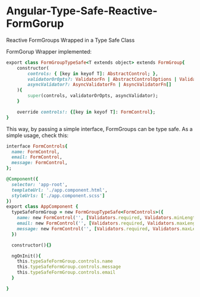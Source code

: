 # Angular-Type-Safe-Reactive-FormGorup
Reactive FormGroups Wrapped in a Type Safe Class

FormGorup Wrapper implemented:

```ruby
export class FormGroupTypeSafe<T extends object> extends FormGroup{
    constructor(
        controls: { [key in keyof T]: AbstractControl; }, 
        validatorOrOpts?: ValidatorFn | AbstractControlOptions | ValidatorFn[], 
        asyncValidator?: AsyncValidatorFn | AsyncValidatorFn[]
    ){
        super(controls, validatorOrOpts, asyncValidator);
    }

    override controls!: {[key in keyof T]: FormControl};
}
```

This way, by passing a simple interface, FormGroups can be type safe. As a simple usage, check this:

```ruby
interface FormControls{
  name: FormControl,
  email: FormControl,
  message: FormControl,
};

@Component({
  selector: 'app-root',
  templateUrl: './app.component.html',
  styleUrls: ['./app.component.scss']
})
export class AppComponent {
  typeSafeFormGroup = new FormGroupTypeSafe<FormControls>({
    name: new FormControl('', [Validators.required, Validators.minLength(5)]),
    email: new FormControl('', [Validators.required, Validators.maxLength(30)]),
    message: new FormControl('', [Validators.required, Validators.maxLength(100)])
  })

  constructor(){}

  ngOnInit(){
    this.typeSafeFormGroup.controls.name
    this.typeSafeFormGroup.controls.message
    this.typeSafeFormGroup.controls.email
  }

}
```